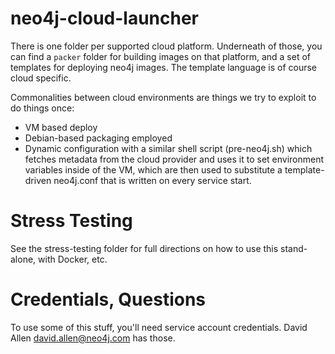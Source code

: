 # neo4j-cloud-launcher

There is one folder per supported cloud platform.  Underneath of those,
you can find a `packer` folder for building images on that platform, and
a set of templates for deploying neo4j images.  The template language is
of course cloud specific.

Commonalities between cloud environments are things we try to exploit
to do things once:

- VM based deploy
- Debian-based packaging employed
- Dynamic configuration with a similar shell script (pre-neo4j.sh) which fetches metadata from the cloud provider and uses it to set environment variables inside of the VM, which are
then used to substitute a template-driven neo4j.conf that is written on every service start.

# Stress Testing

See the stress-testing folder for full directions on how to use this stand-alone, with Docker, etc.

# Credentials, Questions

To use some of this stuff, you'll need service account credentials.
David Allen <david.allen@neo4j.com> has those.